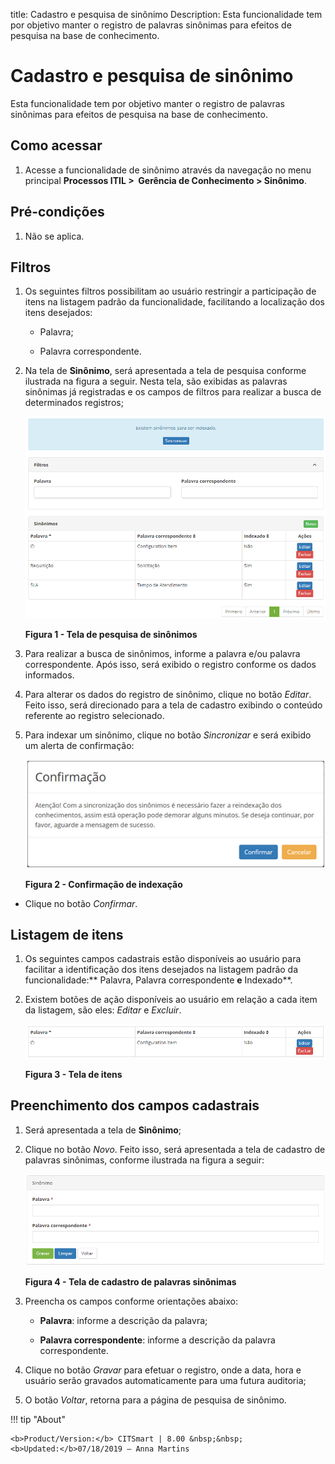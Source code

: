 title: Cadastro e pesquisa de sinônimo
Description: Esta funcionalidade tem por objetivo manter o registro de palavras
sinônimas para efeitos de pesquisa na base de conhecimento.

# Cadastro e pesquisa de sinônimo

Esta funcionalidade tem por objetivo manter o registro de palavras sinônimas
para efeitos de pesquisa na base de conhecimento.

Como acessar
------------

1.  Acesse a funcionalidade de sinônimo através da navegação no menu
    principal **Processos ITIL >  Gerência de Conhecimento > Sinônimo**.

Pré-condições
------------

1.  Não se aplica.

Filtros
-------

1.  Os seguintes filtros possibilitam ao usuário restringir a participação de
    itens na listagem padrão da funcionalidade, facilitando a localização dos
    itens desejados:

    -   Palavra;

    -   Palavra correspondente.

1.  Na tela de **Sinônimo**, será apresentada a tela de pesquisa conforme
    ilustrada na figura a seguir. Nesta tela, são exibidas as palavras sinônimas
    já registradas e os campos de filtros para realizar a busca de determinados
    registros;

    ![Criar](images/synonym-1.png)

    **Figura 1 - Tela de pesquisa de sinônimos**

1.  Para realizar a busca de sinônimos, informe a palavra e/ou palavra
    correspondente. Após isso, será exibido o registro conforme os dados
    informados.

2.  Para alterar os dados do registro de sinônimo, clique no botão *Editar*.
    Feito isso, será direcionado para a tela de cadastro exibindo o conteúdo
    referente ao registro selecionado.

3.  Para indexar um sinônimo, clique no botão *Sincronizar* e será exibido um
    alerta de confirmação:

    ![Criar](images/synonym-2.png)

    **Figura 2 - Confirmação de indexação**

-   Clique no botão *Confirmar*.

Listagem de itens
----------------

1.  Os seguintes campos cadastrais estão disponíveis ao usuário para facilitar a
    identificação dos itens desejados na listagem padrão da
    funcionalidade:** Palavra, Palavra correspondente **e** Indexado**.

2.  Existem botões de ação disponíveis ao usuário em relação a cada item da
    listagem, são eles: *Editar* e *Excluir*.

    ![Criar](images/synonym-3.png)

    **Figura 3 - Tela de itens**

Preenchimento dos campos cadastrais
----------------------------------

1.  Será apresentada a tela de **Sinônimo**;

2.  Clique no botão *Novo*. Feito isso, será apresentada a tela de cadastro de
    palavras sinônimas, conforme ilustrada na figura a seguir:

    ![Criar](images/synonym-4.png)

    **Figura 4 - Tela de cadastro de palavras sinônimas**

1.  Preencha os campos conforme orientações abaixo:

    -   **Palavra**: informe a descrição da palavra;

    -   **Palavra correspondente**: informe a descrição da palavra correspondente.

1.  Clique no botão *Gravar* para efetuar o registro, onde a data, hora e
    usuário serão gravados automaticamente para uma futura auditoria;

2.  O botão *Voltar*, retorna para a página de pesquisa de sinônimo.


!!! tip "About"

    <b>Product/Version:</b> CITSmart | 8.00 &nbsp;&nbsp;
    <b>Updated:</b>07/18/2019 – Anna Martins
